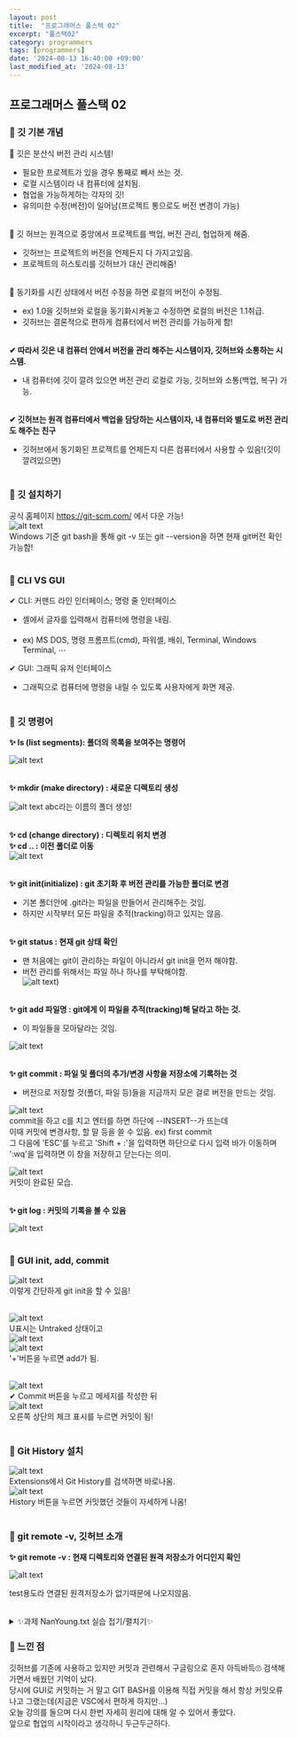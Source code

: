 ```yaml
---
layout: post
title:  "프로그래머스 풀스택 02"
excerpt: "풀스택02"
category: programmers
tags: [programmers]
date: '2024-08-13 16:40:00 +09:00'
last_modified_at: '2024-08-13'
---
```


## 프로그래머스 풀스택 02

### 🌊 깃 기본 개념

💫 깃은 분산식 버전 관리 시스템!<br>
- 필요한 프로젝트가 있을 경우 통째로 빼서 쓰는 것.<br>
- 로컬 시스템이라 내 컴퓨터에 설치됨.<br>
- 협업을 가능하게하는 각자의 깃!<br>
- 유의미한 수정(버전)이 일어남(프로젝트 통으로도 버전 변경이 가능)<br><br/>


💫 깃 허브는 원격으로 중앙에서 프로젝트를 백업, 버전 관리, 협업하게 해줌.<br>
- 깃허브는 프로젝트의 버전을 언제든지 다 가지고있음.<br>
- 프로젝트의 히스토리를 깃허브가 대신 관리해줌!<br><br/>

💫 동기화를 시킨 상태에서 버전 수정을 하면 로컬의 버전이 수정됨.<br>
- ex) 1.0을 깃허브와 로컬을 동기화시켜놓고 수정하면 로컬의 버전은 1.1취급.<br>
- 깃허브는 결론적으로 편하게 컴퓨터에서 버전 관리를 가능하게 함!<br><br/>

**✔ 따라서 깃은 내 컴퓨터 안에서 버전을 관리 해주는 시스템이자, 깃허브와 소통하는 시스템.**<br>
- 내 컴퓨터에 깃이 깔려 있으면 버전 관리 로컬로 가능, 깃허브와 소통(백업, 복구) 가능.<br><br/>

**✔ 깃허브는 원격 컴퓨터에서 백업을 담당하는 시스템이자, 내 컴퓨터와 별도로 버전 관리도 해주는 친구**<br>
- 깃허브에서 동기화된 프로젝트를 언제든지 다른 컴퓨터에서 사용할 수 있음!(깃이 깔려있으면)<br><br/>


### 🌊 깃 설치하기

공식 홈페이지 https://git-scm.com/ 에서 다운 가능!<br>
![alt text](img/image.png)
<br>
Windows 기준 git bash을 통해 git -v 또는 git --version을 하면 현재 git버전 확인가능함! <br><br/>

### 🌊 CLI VS GUI

✔ CLI: 커맨드 라인 인터페이스; 명령 줄 인터페이스<br>
- 셸에서 글자를 입력해서 컴퓨터에 명령을 내림.<br><br/>
- ex) MS DOS, 명령 프롬프트(cmd), 파워셸, 배쉬, Terminal, Windows Terminal, ⋯

✔ GUI: 그래픽 유저 인터페이스
- 그래픽으로 컴퓨터에 명령을 내릴 수 있도록 사용자에게 화면 제공.<br><br/>

### 🌊 깃 명령어

**✨ ls (list segments): 폴더의 목록을 보여주는 명령어**<br>

![alt text](img/image-1.png)
<br><br/>

**✨ mkdir (make directory) : 새로운 디렉토리 생성**<br>

![alt text](img/image-2.png)
abc라는 이름의 폴더 생성!<br><br/>

**✨ cd (change directory) : 디렉토리 위치 변경**<br>
**✨ cd .. : 이전 폴더로 이동**<br>
![alt text](img/image-3.png)
<br><br/>

**✨ git init(initialize) : git 초기화 후 버전 관리를 가능한 폴더로 변경**<br>
- 기본 폴더안에 .git라는 파일을 만들어서 관리해주는 것임.<br>
- 하지만 시작부터 모든 파일을 추적(tracking)하고 있지는 않음.<br><br/>

**✨ git status : 현재 git 상태 확인**<br>
- 맨 처음에는 git이 관리하는 파일이 아니라서 git init을 먼저 해야함.<br>
- 버전 관리를 위해서는 파일 하나 하나를 부탁해야함.<br>
![alt text](img/image-4.png))
<br><br/>

**✨ git add 파일명 : git에게 이 파일을 추적(tracking)해 달라고 하는 것.**<br>
- 이 파일들을 모아달라는 것임.<br>

![alt text](img/image-5.png)
<br><br/>

**✨ git commit :  파일 및 폴더의 추가/변경 사항을 저장소에 기록하는 것**<br>
- 버전으로 저장할 것(폴더, 파일 등)들을 지금까지 모은 걸로 버전을 만드는 것임.<br>

![alt text](img/image-6.png)<br>
commit을 하고 c를 치고 엔터를 하면 하단에 --INSERT--가 뜨는데<br>
이때 커밋에 변경사항, 할 말 등을 쓸 수 있음. ex) first commit<br>
그 다음에 'ESC'를 누르고 'Shift + :'을 입력하면 하단으로 다시 입력 바가 이동하며<br>
':wq'을 입력하면 이 창을 저장하고 닫는다는 의미.<br>

![alt text](img/image-7.png)<br>
커밋이 완료된 모습.
<br><br/>

**✨ git log : 커밋의 기록을 볼  수 있음**<br>

![alt text](img/image-8.png)
<br><br/>

### 🌊 GUI init, add, commit


![alt text](img/image-9.png)<br>
이렇게 간단하게 git init을 할 수 있음!<br><br/>

![alt text](img/image-10.png)<br>
U표시는 Untraked 상태이고<br>
![alt text](img/image-11.png)<br>
![alt text](img/image-12.png)<br>
'+'버튼을 누르면 add가 됨. <br><br/>

![alt text](img/image-13.png)<br>
✔ Commit 버튼을 누르고 메세지를 작성한 뒤<br>
![alt text](img/image-14.png)<br>
오른쪽 상단의 체크 표시를 누르면 커밋이 됨! <br><br/>

### 🌊 Git History 설치

![alt text](img/image-15.png)<br>
Extensions에서 Git History를 검색하면 바로나옴.<br>
![alt text](img/image-16.png)<br>
History 버튼을 누르면 커밋했던 것들이 자세하게 나옴!
<br><br/>

### 🌊 git remote -v, 깃허브 소개

**✨ git remote -v : 현재 디렉토리와 연결된 원격 저장소가 어디인지 확인**<br>

![alt text](img/image-26.png)<br>

test용도라 연결된 원격저장소가 없기때문에 나오지않음.
<br><br/>


<details>
<summary>✨과제 NanYoung.txt 실습 접기/펼치기✨</summary>
<div markdown="1">

1. ls 명령어<br>
![alt text](img/image-18.png)
<br><br/>

1. mkdir 명령어<br>
![alt text](img/image-19.png)
<br><br/>

1. cd 명령어<br>
![alt text](img/image-20.png)
<br><br/>

1. init과 status 명령어<br>
![alt text](img/image-21.png)
<br><br/>

1. add 명령어<br>
![alt text](img/image-22.png)
<br><br/>

1. commit 명령어<br>
![alt text](img/image-23.png)
<br><br/>

1. log 명령어<br>
![alt text](img/image-24.png)
<br><br/>

1. 깃 히스토리<br>
![alt text](img/image-25.png)
<br><br/>

</div>
</details>


### 🌊 느낀 점

깃허브를 기존에 사용하고 있지만 커밋과 관련해서 구글링으로 혼자 아득바득🙄 검색해가면서 배웠던 기억이 났다.<br>
당시에 GUI로 커밋하는 거 말고 GIT BASH를 이용해 직접 커밋을 해서 항상 커밋오류나고 그랬는데(지금은 VSC에서 편하게 하지만...)<br>
오늘 강의를 들으며 다시 한번 자세히 원리에 대해 알 수 있어서 좋았다.<br>
앞으로 협업의 시작이라고 생각하니 두근두근하다.


